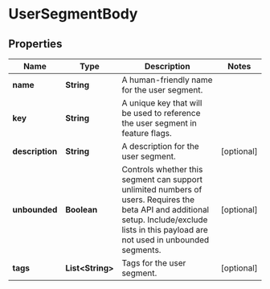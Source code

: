 
# UserSegmentBody

## Properties
Name | Type | Description | Notes
------------ | ------------- | ------------- | -------------
**name** | **String** | A human-friendly name for the user segment. | 
**key** | **String** | A unique key that will be used to reference the user segment in feature flags. | 
**description** | **String** | A description for the user segment. |  [optional]
**unbounded** | **Boolean** | Controls whether this segment can support unlimited numbers of users. Requires the beta API and additional setup. Include/exclude lists in this payload are not used in unbounded segments. |  [optional]
**tags** | **List&lt;String&gt;** | Tags for the user segment. |  [optional]



